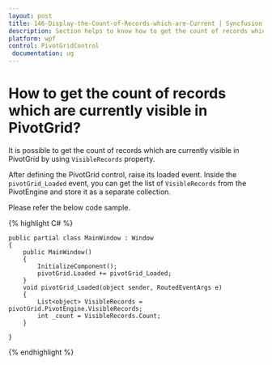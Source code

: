 ```yaml
---
layout: post
title: 146-Display-the-Count-of-Records-which-are-Current | Syncfusion
description: Section helps to know how to get the count of records which are currently visible in pivot grid control.
platform: wpf
control: PivotGridControl
 documentation: ug
---
```


# How to get the count of records which are currently visible in PivotGrid?

It is possible to get the count of records which are currently visible in PivotGrid by using `VisibleRecords` property.

After defining the PivotGrid control, raise its loaded event. Inside the `pivotGrid_Loaded` event, you can get the list of `VisibleRecords` from the PivotEngine and store it as a separate collection.

Please refer the below code sample. 

{% highlight C# %}

    public partial class MainWindow : Window
    {
        public MainWindow()
        {
            InitializeComponent();
            pivotGrid.Loaded += pivotGrid_Loaded;
        }
        void pivotGrid_Loaded(object sender, RoutedEventArgs e)
        {
            List<object> VisibleRecords = pivotGrid.PivotEngine.VisibleRecords;
            int _count = VisibleRecords.Count;
        }

    }

{% endhighlight %}
